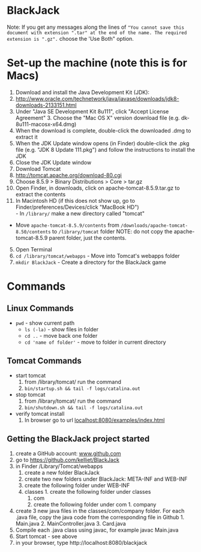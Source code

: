 # BlackJack

Note: If you get any messages along the lines of `"You cannot save this document with extension ".tar" at the end of the name.
The required extension is ".gz".` choose the 'Use Both" option.

# Set-up the machine (note this is for Macs)
1. Download and install the Java Development Kit (JDK):
  1. http://www.oracle.com/technetwork/java/javase/downloads/jdk8-downloads-2133151.html
  2. Under "Java SE Development Kit 8u111", click "Accept License Agreement"
    3. Choose the "Mac OS X" version download file (e.g. dk-8u111-macosx-x64.dmg)
  4. When the download is complete, double-click the downloaded .dmg to extract it
  5. When the JDK Update window opens (in Finder) double-click the .pkg file (e.g. "JDK 8 Update 111.pkg") and follow the instructions to install the JDK
  6. Close the JDK Update window
2. Download Tomcat
  1. http://tomcat.apache.org/download-80.cgi
  2. Choose 8.5.9 > Binary Distributions > Core > tar.gz
  3. Open Finder, in downloads, click on apache-tomcat-8.5.9.tar.gz to extract the contents
  4. In Macintosh HD (if this does not show up, go to Finder/preferences/Devices/click "MacBook HD")        
    - In `/library/` make a new directory called "tomcat"
  - Move `apache-tomcat-8.5.9/contents` from `/downloads/apache-tomcat-8.50/contents` to `/library/tomcat` folder 
    NOTE: do not copy the apache-tomcat-8.5.9 parent folder, just the contents.    
5. Open Terminal
6. `cd /library/tomcat/webapps` - Move into Tomcat's webapps folder
7. `mkdir BlackJack` - Create a directory for the BlackJack game

# Commands
## Linux Commands
  - `pwd` - show current path
    - `ls (-la)`  - show files in folder
    - `cd ..` - move back one folder
    - `cd 'name of folder'` - move to folder in current directory

## Tomcat Commands
 - start tomcat
   1. from /library/tomcat/ run the command
     2. `bin/startup.sh && tail -f logs/catalina.out`
 - stop tomcat
   1. from /library/tomcat/ run the command
     2. `bin/shutdown.sh && tail -f logs/catalina.out`
 - verify tomcat install
   1. In browser go to url [localhost:8080/examples/index.html](localhost:8080/examples/index.html)
   
## Getting the BlackJack project started
 1. create a GitHub account: www.github.com
 2. go to https://github.com/kelliet/BlackJack
 3. in Finder /Library/Tomcat/webapps
    1. create a new folder BlackJack
    2. create two new folders under BlackJack: META-INF and WEB-INF
    3. create the following folder under WEB-INF
      1. classes
        1. create the following folder under classes
          1. com
            1. create the following folder under com
              1. company
  4. create 3 new java files in the classes/com/company folder.  For each .java file, copy the java code from the corresponding file in Github
    1. Main.java
    2. MainController.java
    3. Card.java
  5. Compile each .java class using javac, for example javac Main.java
  6. Start tomcat - see above
  7. in your browser, type http://localhost:8080/blackjack
